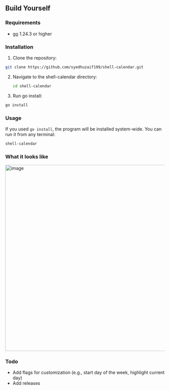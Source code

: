 ## Build Yourself
### Requirements
- [go](https://go.dev/doc/install) 1.24.3 or higher
### Installation
1. Clone the repository:
```bash
git clone https://github.com/syedhuzaif199/shell-calendar.git
```
2. Navigate to the shell-calendar directory:
   ```bash
   cd shell-calendar
   ```
3. Run go install:
```bash
go install
```

### Usage
If you used `go install`, the program will be installed system-wide. You can run it from any terminal:
```bash
shell-calendar
```

### What it looks like
<img width="682" height="589" alt="image" src="https://github.com/user-attachments/assets/a6cfa080-effb-4e92-8543-f2d1ca701064" />

### Todo
- Add flags for customization (e.g., start day of the week, highlight current day)
- Add releases
